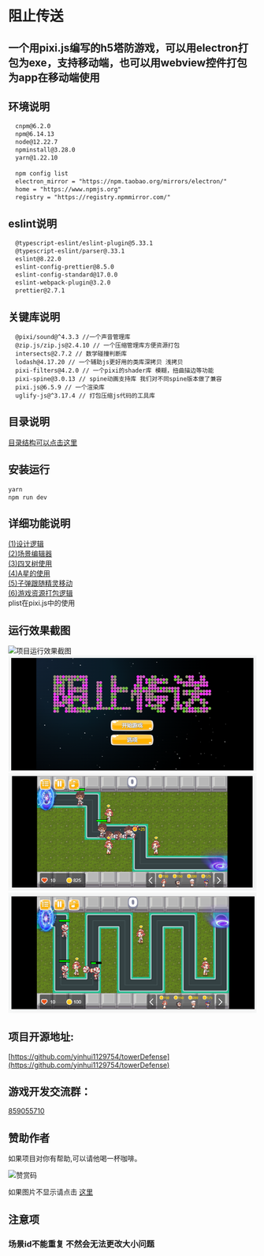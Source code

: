 # 阻止传送 

## 一个用pixi.js编写的h5塔防游戏，可以用electron打包为exe，支持移动端，也可以用webview控件打包为app在移动端使用

## 环境说明 

```
  cnpm@6.2.0  
  npm@6.14.13  
  node@12.22.7  
  npminstall@3.28.0  
  yarn@1.22.10  
  
  npm config list  
  electron_mirror = "https://npm.taobao.org/mirrors/electron/"  
  home = "https://www.npmjs.org"  
  registry = "https://registry.npmmirror.com/"  
```

## eslint说明

```
  @typescript-eslint/eslint-plugin@5.33.1  
  @typescript-eslint/parser@.33.1  
  eslint@8.22.0  
  eslint-config-prettier@8.5.0  
  eslint-config-standard@17.0.0  
  eslint-webpack-plugin@3.2.0  
  prettier@2.7.1  
```

## 关键库说明

```
  @pixi/sound@^4.3.3 //一个声音管理库
  @zip.js/zip.js@2.4.10 // 一个压缩管理库方便资源打包
  intersects@2.7.2 // 数学碰撞判断库
  lodash@4.17.20 // 一个辅助js更好用的类库深拷贝 浅拷贝
  pixi-filters@4.2.0 // 一个pixi的shader库 模糊，扭曲描边等功能
  pixi-spine@3.0.13 // spine动画支持库 我们对不同spine版本做了兼容
  pixi.js@6.5.9 // 一个渲染库
  uglify-js@^3.17.4 // 打包压缩js代码的工具库
```
<!--  -->

## 目录说明


[目录结构可以点击这里](https://github.com/yinhui1129754/towerDefense/blob/main/md/dirstatus.md)
<!-- <details open>
<summary>towerDefense</summary>

.eslintignore $\color{#248b24}{eslint排除目录}$   
.eslintrc.js $\color{#248b24}{eslint配置目录}$   
.gitignore $\color{#248b24}{git排除目录}$   
package.json $\color{#248b24}{包引用文件}$   
README.md $\color{#248b24}{readme文件}$   
tsconfig.json $\color{#248b24}{ts配置文件}$   
typedoc.json $\color{#248b24}{typedoc 文档自动生成配置文件}$  
webpack.config.gen.js $\color{#248b24}{gameData.bin 生成项目}$  
webpack.config.js  $\color{#248b24}{游戏运行配置项}$  
webpack.config.plist.js $\color{#248b24}{plist查看项目}$  
webpack.config.tiled.js $\color{#248b24}{地图编辑器项目}$  
yarn.lock $\color{#248b24}{yarn记录文件}$  

  <details>
  <summary>.vscode</summary>

  settings.json $\color{#248b24}{vscode项目设置项}$   
  </details>

  <details>
  <summary>build</summary>

  build.js $\color{#248b24}{项目打包nodejs脚本 移动静态资源}$   
  docs.js $\color{#248b24}{文档打包nodejs脚本}$   
  </details>

</details> -->



## 安装运行 
```
yarn  
npm run dev  
```

## 详细功能说明

[(1)设计逻辑](https://blog.csdn.net/baidu_38766085/article/details/131254398)  
[(2)场景编辑器](https://blog.csdn.net/baidu_38766085/article/details/131261290)  
[(3)四叉树使用](https://blog.csdn.net/baidu_38766085/article/details/131261728)  
[(4)A星的使用](https://blog.csdn.net/baidu_38766085/article/details/131262041)  
[(5)子弹跟随精灵移动](https://blog.csdn.net/baidu_38766085/article/details/131262041)  
[(6)游戏资源打包逻辑](https://blog.csdn.net/baidu_38766085/article/details/131262775)  
plist在pixi.js中的使用  

## 运行效果截图
![项目运行效果截图](https://github.com/yinhui1129754/towerDefense/blob/main/mdImg/test2.gif?raw=true)  
![项目运行效果截图](https://github.com/yinhui1129754/towerDefense/blob/main/mdImg/2.png?raw=true) 
![项目运行效果截图](https://github.com/yinhui1129754/towerDefense/blob/main/mdImg/1.png?raw=true) 
![项目运行效果截图](https://github.com/yinhui1129754/towerDefense/blob/main/mdImg/3.png?raw=true) 

## 项目开源地址:  

[https://github.com/yinhui1129754/towerDefense](https://github.com/yinhui1129754/towerDefense)

## 游戏开发交流群：

[859055710](http://qm.qq.com/cgi-bin/qm/qr?_wv=1027&k=8l4Sl2HGMKbP2hl8TWkwgY-IiMMwbwJp&authKey=DGnVHlpdqlyyRphG1XtEpuVKWkRXTlGSixRMeKLyuZkoGy%2BsYzOfjKzij0KBJYba&noverify=0&group_code=859055710)

## 赞助作者

如果项目对你有帮助,可以请他喝一杯咖啡。  

![赞赏码](https://images.cnblogs.com/cnblogs_com/huihuishijie/1867967/o_230615140052_zsm.png)

如果图片不显示请点击 [这里](https://yinhui1129754.coding.net/public/source/image/git/files/master/zsm.jpg)

## 注意项

### 场景id不能重复 不然会无法更改大小问题


